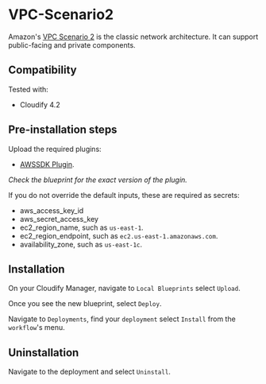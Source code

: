 
# VPC-Scenario2

Amazon's [VPC Scenario 2](https://docs.aws.amazon.com/AmazonVPC/latest/UserGuide/VPC_Scenario2.html) is the classic network architecture. It can support public-facing and private components.


## Compatibility

Tested with:
  * Cloudify 4.2


## Pre-installation steps

Upload the required plugins:

  * [AWSSDK Plugin](https://github.com/cloudify-incubator/cloudify-awssdk-plugin/releases).

_Check the blueprint for the exact version of the plugin._


If you do not override the default inputs, these are required as secrets:

  * aws_access_key_id
  * aws_secret_access_key
  * ec2_region_name, such as `us-east-1`.
  * ec2_region_endpoint, such as `ec2.us-east-1.amazonaws.com`.
  * availability_zone, such as `us-east-1c`.


## Installation

On your Cloudify Manager, navigate to `Local Blueprints` select `Upload`.

Once you see the new blueprint, select `Deploy`.

Navigate to `Deployments`, find your `deployment` select `Install` from the `workflow`'s menu.


## Uninstallation

Navigate to the deployment and select `Uninstall`.
